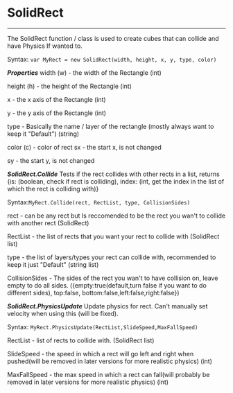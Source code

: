 # SolidRect
----------------
   The SolidRect function / class is used to create cubes that can collide and have Physics If wanted to.

   Syntax: `var MyRect = new SolidRect(width, height, x, y, type, color)`
        
   ***Properties***
   width (w) - the width of the Rectangle (int)

   height (h) - the height of the Rectangle (int)

   x - the x axis of the Rectangle (int)

   y - the y axis of the Rectangle (int)

   type - Basically the name / layer of the rectangle (mostly always want to keep it "Default") (string)
   
   color (c) - color of rect
   sx - the start x, is not changed
   
   sy - the start y, is not changed

  ***SolidRect.Collide***
   Tests if the rect collides with other rects in a list, returns {is: (boolean, check if rect is colliding), index: (int, get the index in the list of which the rect is colliding with)}
    
   Syntax:`MyRect.Collide(rect, RectList, type, CollisionSides)`
   
   rect - can be any rect but Is reccomended to be the rect you wan't to collide with another rect (SolidRect)
   
   RectList - the list of rects that you want your rect to collide with (SolidRect list)
   
   type - the list of layers/types your rect can collide with, recommended to keep it just "Default" (string list)
   
   CollisionSides -  The sides of the rect you wan't to have collision on, leave empty to do all sides. ({empty:true(default,turn false if you want to do different sides), top:false, bottom:false,left:false,right:false})
  
 ***SolidRect.PhysicsUpdate***
    Update physics for rect. Can't manually set velocity when using this (will be fixed).
    
   Syntax: `MyRect.PhysicsUpdate(RectList,SlideSpeed,MaxFallSpeed)`
   
   RectList - list of rects to collide with. (SolidRect list)
   
   SlideSpeed - the speed in which a rect will go left and right when pushed(will be removed in later versions for more realistic physics) (int)
   
   MaxFallSpeed - the max speed in which a rect can fall(will probably be removed in later versions for more realistic physics) (int)
   
    
